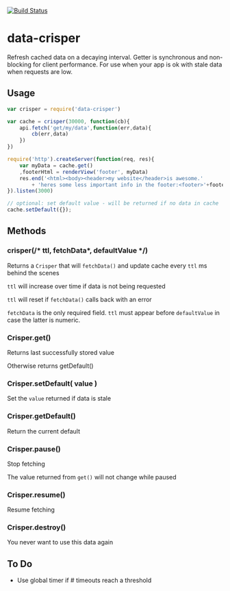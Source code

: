 [![Build Status](https://secure.travis-ci.org/fluffybunnies/data-crisper.png)](http://travis-ci.org/fluffybunnies/data-crisper)

# data-crisper

Refresh cached data on a decaying interval. Getter is synchronous and non-blocking for client performance. For use when your app is ok with stale data when requests are low.


## Usage
```javascript
var crisper = require('data-crisper')

var cache = crisper(30000, function(cb){
	api.fetch('get/my/data',function(err,data){
		cb(err,data)
	})
})

require('http').createServer(function(req, res){
	var myData = cache.get()
	,footerHtml = renderView('footer', myData)
	res.end('<html><body><header>my website</header>is awesome.'
		+ 'heres some less important info in the footer:<footer>'+footerHtml+'</footer></body></html>')
}).listen(3000)

// optional: set default value - will be returned if no data in cache
cache.setDefault({});

```


## Methods


### crisper(/* ttl, fetchData*, defaultValue */)

Returns a `Crisper` that will `fetchData()` and update cache every `ttl` ms behind the scenes

`ttl` will increase over time if data is not being requested

`ttl` will reset if `fetchData()` calls back with an error

`fetchData` is the only required field. `ttl` must appear before `defaultValue` in case the latter is numeric.


### Crisper.get()

Returns last successfully stored value

Otherwise returns getDefault()


### Crisper.setDefault( value )

Set the `value` returned if data is stale


### Crisper.getDefault()

Return the current default


### Crisper.pause()

Stop fetching

The value returned from `get()` will not change while paused


### Crisper.resume()

Resume fetching


### Crisper.destroy()

You never want to use this data again



## To Do
- Use global timer if # timeouts reach a threshold



